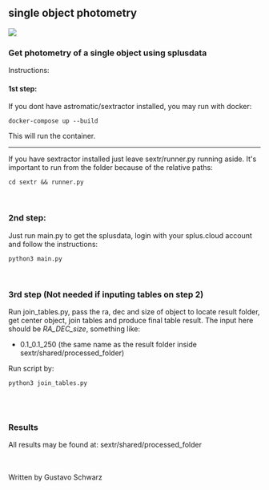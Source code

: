 ## single object photometry

![](https://splus.cloud/images/splus_logo_fundo_branco.jpg)

### Get photometry of a single object using splusdata

Instructions: 

#### 1st step: 
If you dont have astromatic/sextractor installed, you may run with docker:

```
docker-compose up --build
``` 

This will run the container. 

----
If you have sextractor installed just leave sextr/runner.py running aside. It's important to run from the folder because of the relative paths:

```
cd sextr && runner.py
```

<br>

### 2nd step: 

Just run main.py to get the splusdata, login with your splus.cloud account and follow the instructions:

```
python3 main.py
```

<br>

### 3rd step (Not needed if inputing tables on step 2)

Run join_tables.py, pass the ra, dec and size of object to locate result folder, get center object, join tables and produce final table result. 
The input here should be *RA_DEC_size*, something like:

- 0.1_0.1_250 (the same name as the result folder inside sextr/shared/processed_folder)

Run script by:
```
python3 join_tables.py
```

<br>
<br>

### Results

All results may be found at:
sextr/shared/processed_folder

<br>
<br>
Written by Gustavo Schwarz 

